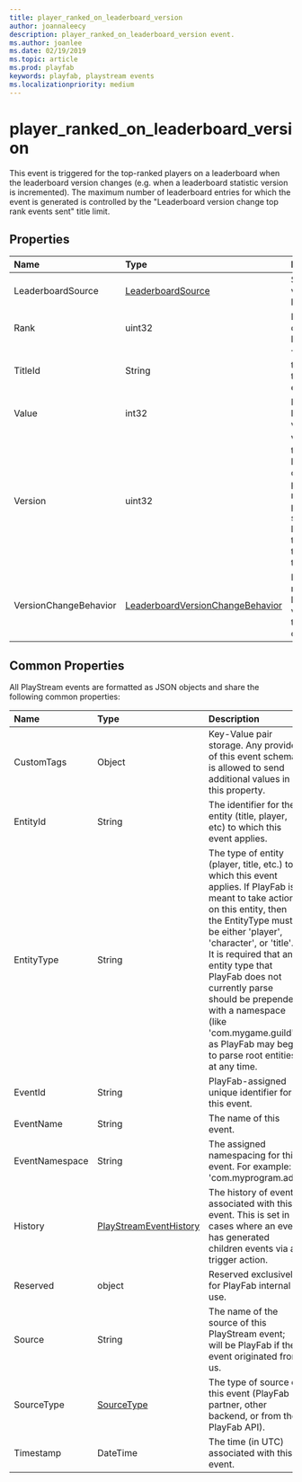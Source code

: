 ```yaml
---
title: player_ranked_on_leaderboard_version
author: joannaleecy
description: player_ranked_on_leaderboard_version event.
ms.author: joanlee
ms.date: 02/19/2019
ms.topic: article
ms.prod: playfab
keywords: playfab, playstream events
ms.localizationpriority: medium
---
```


# player_ranked_on_leaderboard_version

This event is triggered for the top-ranked players on a leaderboard when the leaderboard version changes (e.g. when a leaderboard statistic version is incremented). The maximum number of leaderboard entries for which the event is generated is controlled by the "Leaderboard version change top rank events sent" title limit.

## Properties

|Name|Type|Description|
| :--------------------|:-------------------|:----------------------|
|LeaderboardSource|[LeaderboardSource](data-types/leaderboardsource.md)|Source of the values for the leaderboard.|
|Rank|uint32|Player's rank on the leaderboard.|
|TitleId|String|The ID of the title to which this player event applies.|
|Value|int32|Player's leaderboard value.|
|Version|uint32|Version of the leaderboard on which the player is ranked. For player statistic leaderboards, this matches the version of the statistic.|
|VersionChangeBehavior|[LeaderboardVersionChangeBehavior](data-types/leaderboardversionchangebehavior.md)|Behavior with respect to the leaderboard values when the version changed.|

## Common Properties

All PlayStream events are formatted as JSON objects and share the following common properties:

|Name|Type|Description|
| :--------------------|:-------------------|:----------------------|
|CustomTags|Object|Key-Value pair storage. Any provider of this event schema is allowed to send additional values in this property.|
|EntityId|String|The identifier for the entity (title, player, etc) to which this event applies.|
|EntityType|String|The type of entity (player, title, etc.) to which this event applies. If PlayFab is meant to take action on this entity, then the EntityType must be either 'player', 'character', or 'title'. It is required that any entity type that PlayFab does not currently parse should be prepended with a namespace (like 'com.mygame.guild') as PlayFab may begin to parse root entities at any time.|
|EventId|String|PlayFab-assigned unique identifier for this event.|
|EventName|String|The name of this event.|
|EventNamespace|String|The assigned namespacing for this event. For example: 'com.myprogram.ads'|
|History|[PlayStreamEventHistory](data-types/playstreameventhistory.md)|The history of events associated with this event. This is set in cases where an event has generated children events via a trigger action.|
|Reserved|object|Reserved exclusively for PlayFab internal use.|
|Source|String|The name of the source of this PlayStream event; will be PlayFab if the event originated from us.|
|SourceType|[SourceType](data-types/sourcetype.md)|The type of source of this event (PlayFab partner, other backend, or from the PlayFab API).|
|Timestamp|DateTime|The time (in UTC) associated with this event.|